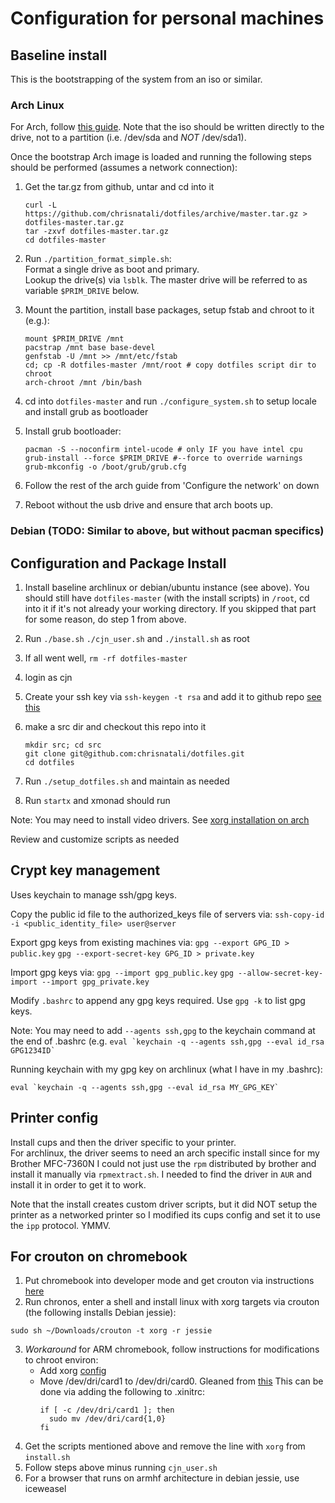 # Configuration for personal machines

## Baseline install

This is the bootstrapping of the system from an iso or similar.

### Arch Linux

For Arch, follow [this guide](https://wiki.archlinux.org/index.php/Beginners%27_guide).  Note that the iso should be written directly to the drive, not to a partition (i.e. /dev/sda and *NOT* /dev/sda1).  

Once the bootstrap Arch image is loaded and running the following steps should be performed (assumes a network connection):

1.  Get the tar.gz from github, untar and cd into it

    ```
    curl -L https://github.com/chrisnatali/dotfiles/archive/master.tar.gz > dotfiles-master.tar.gz
    tar -zxvf dotfiles-master.tar.gz
    cd dotfiles-master
    ```
    
2. Run `./partition_format_simple.sh`:  
    Format a single drive as boot and primary.  
    Lookup the drive(s) via `lsblk`.  The master drive will be referred to as variable `$PRIM_DRIVE` below.

2. Mount the partition, install base packages, setup fstab and chroot to it (e.g.):

    ```
    mount $PRIM_DRIVE /mnt
    pacstrap /mnt base base-devel
    genfstab -U /mnt >> /mnt/etc/fstab
    cd; cp -R dotfiles-master /mnt/root # copy dotfiles script dir to chroot
    arch-chroot /mnt /bin/bash
    ```

3. cd into `dotfiles-master` and run `./configure_system.sh` to setup locale and install grub as bootloader

4. Install grub bootloader:

    ```
    pacman -S --noconfirm intel-ucode # only IF you have intel cpu
    grub-install --force $PRIM_DRIVE #--force to override warnings
    grub-mkconfig -o /boot/grub/grub.cfg
    ```

5.  Follow the rest of the arch guide from 'Configure the network' on down

6.  Reboot without the usb drive and ensure that arch boots up.  

### Debian (TODO:  Similar to above, but without pacman specifics)

## Configuration and Package Install

1.  Install baseline archlinux or debian/ubuntu instance (see above).  You should still have `dotfiles-master` (with the install scripts) in `/root`, cd into it if it's not already your working directory.  If you skipped that part for some reason, do step 1 from above.  

2.  Run `./base.sh` `./cjn_user.sh` and `./install.sh` as root 
3.  If all went well,  `rm -rf dotfiles-master`
4.  login as cjn 
5.  Create your ssh key via `ssh-keygen -t rsa` and add it to github repo [see this](https://help.github.com/articles/generating-an-ssh-key/)

6.  make a src dir and checkout this repo into it

    ```
    mkdir src; cd src
    git clone git@github.com:chrisnatali/dotfiles.git
    cd dotfiles 
    ```

7.  Run `./setup_dotfiles.sh` and maintain as needed
8.  Run `startx` and xmonad should run

Note:  You may need to install video drivers.  See [xorg installation on arch](https://wiki.archlinux.org/index.php/Xorg#Installation)

Review and customize scripts as needed

## Crypt key management

Uses keychain to manage ssh/gpg keys.  

Copy the public id file to the authorized_keys file of servers via:
```ssh-copy-id -i <public_identity_file> user@server```

Export gpg keys from existing machines via:
```gpg --export GPG_ID > public.key```
```gpg --export-secret-key GPG_ID > private.key```

Import gpg keys via:
```gpg --import gpg_public.key```
```gpg --allow-secret-key-import --import gpg_private.key```

Modify `.bashrc` to append any gpg keys required.
Use `gpg -k` to list gpg keys.  

Note:  You may need to add `--agents ssh,gpg` to the keychain command at the end of .bashrc (e.g. ```eval `keychain -q --agents ssh,gpg --eval id_rsa GPG1234ID` ```

Running keychain with my gpg key on archlinux (what I have in my .bashrc):
```
eval `keychain -q --agents ssh,gpg --eval id_rsa MY_GPG_KEY`
```

## Printer config

Install cups and then the driver specific to your printer.  
For archlinux, the driver seems to need an arch specific install since for my Brother MFC-7360N I could not just use the `rpm` distributed by brother and install it manually via `rpmextract.sh`.  I needed to find the driver in `AUR` and install it in order to get it to work.  

Note that the install creates custom driver scripts, but it did NOT setup the printer as a networked printer so I modified its cups config and set it to use the `ipp` protocol.  YMMV.

## For crouton on chromebook

1.  Put chromebook into developer mode and get crouton via instructions [here](https://github.com/dnschneid/crouton)
2.  Run chronos, enter a shell and install linux with xorg targets via crouton (the following installs Debian jessie):  
```
sudo sh ~/Downloads/crouton -t xorg -r jessie
```

3.  *Workaround* for ARM chromebook, follow instructions for modifications to chroot environ:
    - Add xorg [config](https://github.com/dnschneid/crouton/issues/2424#issuecomment-180875613)
    - Move /dev/dri/card1 to /dev/dri/card0.  Gleaned from [this](https://github.com/dnschneid/crouton/issues/2426#issuecomment-181532932)
      This can be done via adding the following to .xinitrc:
      ```
      if [ -c /dev/dri/card1 ]; then
        sudo mv /dev/dri/card{1,0}
      fi
      ```
4.  Get the scripts mentioned above and remove the line with `xorg` from `install.sh`
5.  Follow steps above minus running `cjn_user.sh`
6.  For a browser that runs on armhf architecture in debian jessie, use iceweasel
